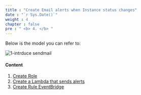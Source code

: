 ```yaml
---
title : "Create Email alerts when Instance status changes"
date : "`r Sys.Date()`"
weight : 4
chapter : false
pre : " <b> 4. </b> "
---
```


Below is the model you can refer to:

![1-intrduce sendmail](/aws-fcj-workshop01/images/1-introduce/Workshop01-EC2SendMail.png?width=50pc)

#### Content
1. [Create Role](4.1-createrolesendmail/)
2. [Create a Lambda that sends alerts](4.2-createlambdasendmail/)
3. [Create Rule EventBridge](4.3-createrulestateec2/)
